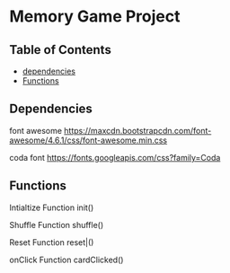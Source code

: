 # Memory Game Project

## Table of Contents

* [dependencies](#instructions)
* [Functions](#instructions)

## Dependencies


font awesome 
https://maxcdn.bootstrapcdn.com/font-awesome/4.6.1/css/font-awesome.min.css

coda font 
https://fonts.googleapis.com/css?family=Coda

## Functions

Intialtize Function  init()

Shuffle Function shuffle()

Reset Function reset|()

onClick Function cardClicked()

